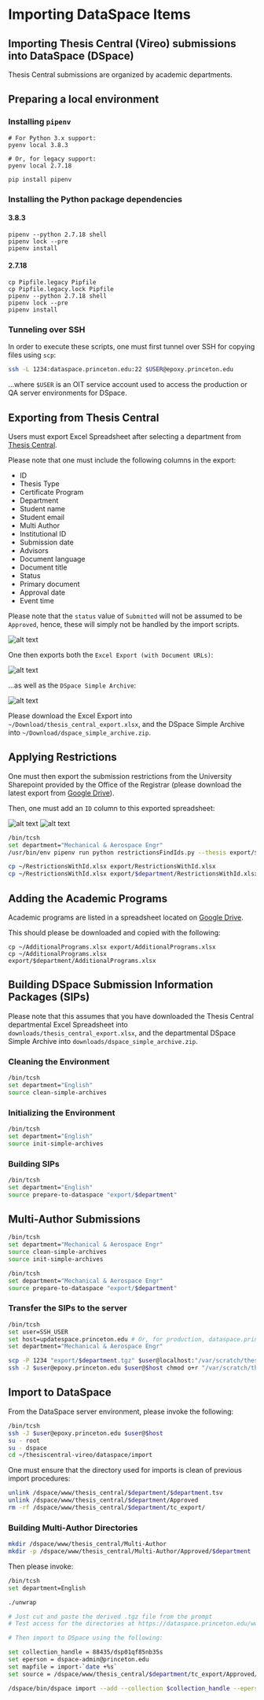 # Importing DataSpace Items

## Importing Thesis Central (Vireo) submissions into DataSpace (DSpace)
Thesis Central submissions are organized by academic departments.

## Preparing a local environment

### Installing `pipenv`

```
# For Python 3.x support:
pyenv local 3.8.3

# Or, for legacy support:
pyenv local 2.7.18

pip install pipenv
```

### Installing the Python package dependencies

#### 3.8.3

```
pipenv --python 2.7.18 shell
pipenv lock --pre
pipenv install
```

#### 2.7.18

```
cp Pipfile.legacy Pipfile
cp Pipfile.legacy.lock Pipfile
pipenv --python 2.7.18 shell
pipenv lock --pre
pipenv install
```

### Tunneling over SSH

In order to execute these scripts, one must first tunnel over SSH for copying
files using `scp`:

```bash
ssh -L 1234:dataspace.princeton.edu:22 $USER@epoxy.princeton.edu
```

...where `$USER` is an OIT service account used to access the production or QA
server environments for DSpace.

## Exporting from Thesis Central
Users must export Excel Spreadsheet after selecting a department from [Thesis Central](thesis-central.princeton.edu).

Please note that one must include the following columns in the export:

* ID
* Thesis Type
* Certificate Program
* Department
* Student name
* Student email
* Multi Author
* Institutional ID
* Submission date
* Advisors
* Document language
* Document title
* Status
* Primary document
* Approval date
* Event time

Please note that the `status` value of `Submitted` will not be assumed to be
`Approved`, hence, these will simply not be handled by the import scripts.

![alt text](./docs/thesis-central_screenshot_4.png)

One then exports both the `Excel Export (with Document URLs)`:

![alt text](./docs/thesis-central_screenshot_5.png)

...as well as the `DSpace Simple Archive`:

![alt text](./docs/thesis-central_screenshot_6.png)

Please download the Excel Export into `~/Download/thesis_central_export.xlsx`, 
and the DSpace Simple Archive into `~/Download/dspace_simple_archive.zip`.

## Applying Restrictions

One must then export the submission restrictions from the University Sharepoint
provided by the Office of the Registrar (please download the latest export from 
[Google Drive](https://drive.google.com/file/d/1yVsV5PG-WPtj-eV7lHGRbuj3sVUGdwZh/view?usp=sharing)).

Then, one must add an `ID` column to this exported spreadsheet:

![alt text](./docs/thesis-central_screenshot_1.png)
![alt text](./docs/thesis-central_screenshot_2.png)

```bash
/bin/tcsh
set department="Mechanical & Aerospace Engr"
/usr/bin/env pipenv run python restrictionsFindIds.py --thesis export/$department/ExcelExport.xlsx --restrictions export/$department/RestrictionsWithId.xlsx

cp ~/RestrictionsWithId.xlsx export/RestrictionsWithId.xlsx
cp ~/RestrictionsWithId.xlsx export/$department/RestrictionsWithId.xlsx
```

## Adding the Academic Programs

Academic programs are listed in a spreadsheet located on [Google
Drive](https://drive.google.com/file/d/1K_rrBPY-Pf3DcqbCS-ZxYFjMQl3bIYEM/view?usp=sharing).

This should please be downloaded and copied with the following:
```
cp ~/AdditionalPrograms.xlsx export/AdditionalPrograms.xlsx
cp ~/AdditionalPrograms.xlsx export/$department/AdditionalPrograms.xlsx
```

## Building DSpace Submission Information Packages (SIPs)

Please note that this assumes that you have downloaded the Thesis Central 
departmental Excel Spreadsheet into `downloads/thesis_central_export.xlsx`, and
the departmental DSpace Simple Archive into `downloads/dspace_simple_archive.zip`.

### Cleaning the Environment

```bash
/bin/tcsh
set department="English"
source clean-simple-archives
```

### Initializing the Environment

```bash
/bin/tcsh
set department="English"
source init-simple-archives
```

### Building SIPs

```bash
/bin/tcsh
set department="English"
source prepare-to-dataspace "export/$department"
```

## Multi-Author Submissions

```bash
/bin/tcsh
set department="Mechanical & Aerospace Engr"
source clean-simple-archives
source init-simple-archives
```

```bash
/bin/tcsh
set department="Mechanical & Aerospace Engr"
source prepare-to-dataspace "export/$department"
```

### Transfer the SIPs to the server

```bash
/bin/tcsh
set user=SSH_USER
set host=updatespace.princeton.edu # Or, for production, dataspace.princeton.edu
set department="Mechanical & Aerospace Engr"

scp -P 1234 "export/$department.tgz" $user@localhost:"/var/scratch/thesis-central/"
ssh -J $user@epoxy.princeton.edu $user@$host chmod o+r "/var/scratch/thesis-central/$escaped.tgz"
```

## Import to DataSpace

From the DataSpace server environment, please invoke the following:

```bash
/bin/tcsh
ssh -J $user@epoxy.princeton.edu $user@$host
su - root
su - dspace
cd ~/thesiscentral-vireo/dataspace/import
```

One must ensure that the directory used for imports is clean of previous import
procedures:

```bash
unlink /dspace/www/thesis_central/$department/$department.tsv
unlink /dspace/www/thesis_central/$department/Approved
rm -rf /dspace/www/thesis_central/$department/tc_export/
```

### Building Multi-Author Directories

```bash
mkdir /dspace/www/thesis_central/Multi-Author
mkdir -p /dspace/www/thesis_central/Multi-Author/Approved/$department
```

Then please invoke:

```bash
/bin/tcsh
set department=English

./unwrap

# Just cut and paste the derived .tgz file from the prompt
# Test access for the directories at https://dataspace.princeton.edu/www/thesis_central/

# Then import to DSpace using the following:

set collection_handle = 88435/dsp01qf85nb35s
set eperson = dspace-admin@princeton.edu
set mapfile = import-`date +%s`
set source = /dspace/www/thesis_central/$department/tc_export/Approved/

/dspace/bin/dspace import --add --collection $collection_handle --eperson $eperson --mapfile test-import.map --source /dspace/www/thesis_central/$department/tc_export/Approved
```


